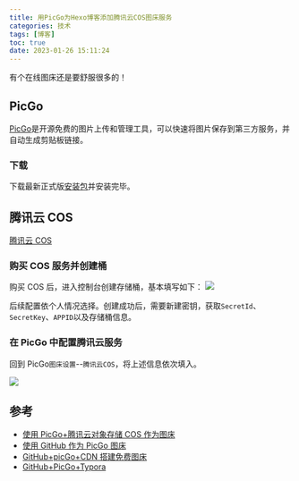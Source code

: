 ```yaml
---
title: 用PicGo为Hexo博客添加腾讯云COS图床服务
categories: 技术
tags: [博客]
toc: true
date: 2023-01-26 15:11:24
---
```


有个在线图床还是要舒服很多的！

<!-- more -->

## PicGo

[PicGo](https://picgo.github.io/PicGo-Doc/zh/guide/)是开源免费的图片上传和管理工具，可以快速将图片保存到第三方服务，并自动生成剪贴板链接。

### 下载

下载最新正式版[安装包](https://github.com/Molunerfinn/PicGo)并安装完毕。

## 腾讯云 COS

[腾讯云 COS](https://cloud.tencent.com/act/pro/cos#%E6%96%B0%E7%94%A8%E6%88%B7%E4%B8%93%E4%BA%AB%E7%A4%BC%E5%8C%85)

### 购买 COS 服务并创建桶

购买 COS 后，进入控制台创建存储桶，基本填写如下：
![](https://mdreame-1315121834.cos.ap-hongkong.myqcloud.com/markdown-img/202301261521489.png)

后续配置依个人情况选择。创建成功后，需要新建密钥，获取`SecretId`、`SecretKey`、`APPID`以及存储桶信息。

### 在 PicGo 中配置腾讯云服务

回到 PicGo`图床设置`--`腾讯云COS`，将上述信息依次填入。

![](https://mdreame-1315121834.cos.ap-hongkong.myqcloud.com/markdown-img/202301261532030.png)

## 参考

-   [使用 PicGo+腾讯云对象存储 COS 作为图床](https://zhuanlan.zhihu.com/p/119250383)
-   [使用 GitHub 作为 PicGo 图床](https://zhuanlan.zhihu.com/p/489236769)
-   [GitHub+picGo+CDN 搭建免费图床](https://zhuanlan.zhihu.com/p/350598351)
-   [GitHub+PicGo+Typora](https://zhuanlan.zhihu.com/p/489236769)
